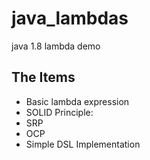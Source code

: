 # java_lambdas
java 1.8 lambda demo

## The Items
* Basic lambda expression
* SOLID Principle:
* SRP
* OCP
* Simple DSL Implementation
